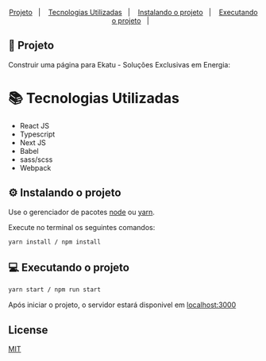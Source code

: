 


<p align="center">
  <a href="#page_with_curl-desafio">Projeto</a>&nbsp;&nbsp;&nbsp;|&nbsp;&nbsp;&nbsp;
  <a href="#books-tecnologias-utilizadas">Tecnologias Utilizadas</a>&nbsp;&nbsp;&nbsp;|&nbsp;&nbsp;&nbsp;
  <a href="#gear-instalando-o-projeto">Instalando o projeto</a>&nbsp;&nbsp;&nbsp;|&nbsp;&nbsp;&nbsp;
  <a href="#computer-executando-o-projeto">Executando o projeto</a>&nbsp;&nbsp;&nbsp;|&nbsp;&nbsp;&nbsp;
</p>


## :page_with_curl: Projeto

Construir uma página para Ekatu - Soluções Exclusivas em Energia:


# :books: Tecnologias Utilizadas

- React JS
- Typescript
- Next JS
- Babel
- sass/scss
- Webpack

## :gear: Instalando o projeto

Use o gerenciador de pacotes [node](https://nodejs.org/en/) ou [yarn](https://yarnpkg.com/).

Execute no terminal os seguintes comandos:

```bash
yarn install / npm install
```

## :computer: Executando o projeto

```bash
yarn start / npm run start
```

Após iniciar o projeto, o servidor estará disponivel em [localhost:3000](http://localhost:3000/)


## License
[MIT](https://choosealicense.com/licenses/mit/)

